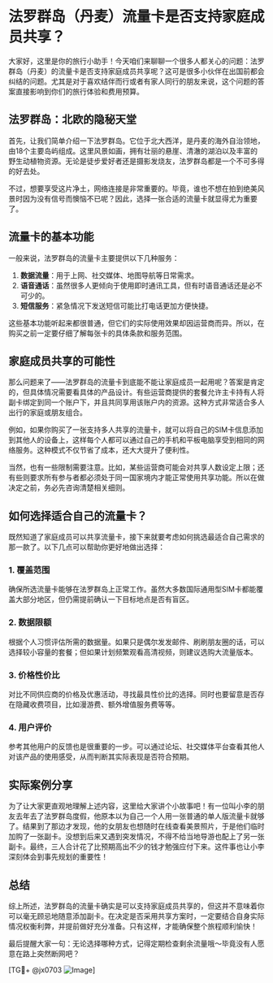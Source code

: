 # 法罗群岛（丹麦）流量卡是否支持家庭成员共享？

大家好，这里是你的旅行小助手！今天咱们来聊聊一个很多人都关心的问题：法罗群岛（丹麦）的流量卡是否支持家庭成员共享呢？这可是很多小伙伴在出国前都会纠结的问题。尤其是对于喜欢结伴而行或者有家人同行的朋友来说，这个问题的答案直接影响到你们的旅行体验和费用预算。

## 法罗群岛：北欧的隐秘天堂

首先，让我们简单介绍一下法罗群岛。它位于北大西洋，是丹麦的海外自治领地，由18个主要岛屿组成。这里风景如画，拥有壮丽的悬崖、清澈的湖泊以及丰富的野生动植物资源。无论是徒步爱好者还是摄影发烧友，法罗群岛都是一个不可多得的好去处。

不过，想要享受这片净土，网络连接是非常重要的。毕竟，谁也不想在拍到绝美风景时因为没有信号而懊恼不已呢？因此，选择一张合适的流量卡就显得尤为重要了。

## 流量卡的基本功能

一般来说，法罗群岛的流量卡主要提供以下几种服务：

1. **数据流量**：用于上网、社交媒体、地图导航等日常需求。
2. **语音通话**：虽然很多人更倾向于使用即时通讯工具，但有时语音通话还是必不可少的。
3. **短信服务**：紧急情况下发送短信可能比打电话更加方便快捷。

这些基本功能听起来都很普通，但它们的实际使用效果却因运营商而异。所以，在购买之前一定要仔细了解每张卡的具体条款和服务范围。

## 家庭成员共享的可能性

那么问题来了——法罗群岛的流量卡到底能不能让家庭成员一起用呢？答案是肯定的，但具体情况需要看具体的产品设计。有些运营商提供的套餐允许主卡持有人将副卡绑定到同一个账户下，并且共同享用该账户内的资源。这种方式非常适合多人出行的家庭或朋友组合。

例如，如果你购买了一张支持多人共享的流量卡，就可以将自己的SIM卡信息添加到其他人的设备上，这样每个人都可以通过自己的手机和平板电脑享受到相同的网络服务。这种模式不仅节省了成本，还大大提升了便利性。

当然，也有一些限制需要注意。比如，某些运营商可能会对共享人数设定上限；还有些则要求所有参与者都必须处于同一国家境内才能正常使用共享功能。所以在做决定之前，务必先咨询清楚相关细则。

## 如何选择适合自己的流量卡？

既然知道了家庭成员可以共享流量卡，接下来就要考虑如何挑选最适合自己需求的那一款了。以下几点可以帮助你更好地做出选择：

### 1. 覆盖范围
确保所选流量卡能够在法罗群岛上正常工作。虽然大多数国际通用型SIM卡都能覆盖大部分地区，但仍需提前确认一下目标地点是否有盲区。

### 2. 数据限额
根据个人习惯评估所需的数据量。如果只是偶尔发发邮件、刷刷朋友圈的话，可以选择较小容量的套餐；但如果计划频繁观看高清视频，则建议选购大流量版本。

### 3. 价格性价比
对比不同供应商的价格及优惠活动，寻找最具性价比的选择。同时也要留意是否存在隐藏收费项目，比如漫游费、额外增值服务费等等。

### 4. 用户评价
参考其他用户的反馈也是很重要的一步。可以通过论坛、社交媒体平台查看其他人对该产品的使用感受，从而判断其实际表现是否符合预期。

## 实际案例分享

为了让大家更直观地理解上述内容，这里给大家讲个小故事吧！有一位叫小李的朋友去年去了法罗群岛度假，他原本以为自己一个人用一张普通的单人版流量卡就够了。结果到了那边才发现，他的女朋友也想随时在线查看美景照片，于是他们临时加购了一张副卡。没想到后来又遇到突发情况，不得不给当地导游也配上了另一张副卡。最终，三人合计花了比预期高出不少的钱才勉强应付下来。这件事也让小李深刻体会到事先规划的重要性！

## 总结

综上所述，法罗群岛的流量卡确实是可以支持家庭成员共享的，但这并不意味着你可以毫无顾忌地随意添加副卡。在决定是否采用共享方案时，一定要结合自身实际情况权衡利弊，并提前做好充分准备。只有这样，才能确保整个旅程顺利愉快！

最后提醒大家一句：无论选择哪种方式，记得定期检查剩余流量哦～毕竟没有人愿意在路上突然断网吧？

[TG💪+ @jx0703 ![Image](https://github.com/user-attachments/assets/dbca1d08-cadb-493c-b0ec-ad6f7a83f270)]